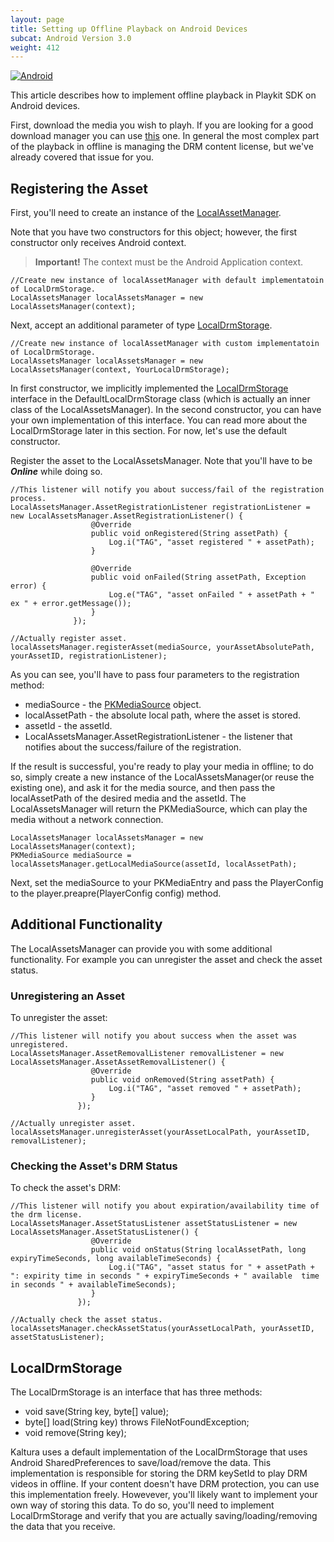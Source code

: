 ```yaml
---
layout: page
title: Setting up Offline Playback on Android Devices
subcat: Android Version 3.0
weight: 412
---
```


[![Android](https://img.shields.io/badge/Android-Supported-green.svg)](https://github.com/kaltura/playkit-android)

This article describes how to implement offline playback in Playkit SDK on Android devices. 

First, download the media you wish to playh. If you are looking for a good download manager you can use [this](https://github.com/kaltura/playkit-dtg-android) one. In general the most complex part of the playback in offline is managing the DRM content license, but we've already covered that issue for you.

## Registering the Asset  

First, you'll need to create an instance of the [LocalAssetManager](https://github.com/kaltura/playkit-android/blob/develop/playkit/src/main/java/com/kaltura/playkit/LocalAssetsManager.java).

Note that you have two constructors for this object; however, the first constructor only receives Android context.

>**Important!** The context must be the Android Application context.

  ```
  //Create new instance of localAssetManager with default implementatoin of LocalDrmStorage.
  LocalAssetsManager localAssetsManager = new LocalAssetsManager(context);
  ```

Next, accept an additional parameter of type [LocalDrmStorage](https://github.com/kaltura/playkit-android/blob/develop/playkit/src/main/java/com/kaltura/playkit/LocalDrmStorage.java).

  ```
  //Create new instance of localAssetManager with custom implementatoin of LocalDrmStorage.
  LocalAssetsManager localAssetsManager = new LocalAssetsManager(context, YourLocalDrmStorage);
  ```

In first constructor, we implicitly implemented the [LocalDrmStorage](https://github.com/kaltura/playkit-android/blob/develop/playkit/src/main/java/com/kaltura/playkit/LocalDrmStorage.java) interface in the DefaultLocalDrmStorage class (which is actually an inner class of the LocalAssetsManager). In the second constructor, you can have your own implementation of this interface. You can read more about the LocalDrmStorage later in this section. For now, let's use the default constructor.

Register the asset to the LocalAssetsManager. Note that you'll have to be ***Online*** while doing so.

  ```
  //This listener will notify you about success/fail of the registration process.
  LocalAssetsManager.AssetRegistrationListener registrationListener = new LocalAssetsManager.AssetRegistrationListener() {
                    @Override
                    public void onRegistered(String assetPath) {
                        Log.i("TAG", "asset registered " + assetPath);
                    }

                    @Override
                    public void onFailed(String assetPath, Exception error) {
                        Log.e("TAG", "asset onFailed " + assetPath + " ex " + error.getMessage());
                    }
                });

  //Actually register asset.
  localAssetsManager.registerAsset(mediaSource, yourAssetAbsolutePath, yourAssetID, registrationListener);

  ```
As you can see, you'll have to pass four parameters to the registration method:

- mediaSource - the [PKMediaSource]() object.
- localAssetPath - the absolute local path, where the asset is stored.
- assetId - the assetId.
- LocalAssetsManager.AssetRegistrationListener - the listener that notifies about the success/failure of the registration.

If the result is successful, you're ready to play your media in offline; to do so, simply create a new instance of the LocalAssetsManager(or reuse the existing one), and ask it for the media source, and then pass the localAssetPath of the desired media and the assetId. The LocalAssetsManager will return the PKMediaSource, which can play the media without a network connection.

  ```
  LocalAssetsManager localAssetsManager = new LocalAssetsManager(context);
  PKMediaSource mediaSource = localAssetsManager.getLocalMediaSource(assetId, localAssetPath);
 
  ```

Next, set the mediaSource to your PKMediaEntry and pass the PlayerConfig to the player.preapre(PlayerConfig config) method.

## Additional Functionality  

The LocalAssetsManager can provide you with some additional functionality. For example you can unregister the asset and check the asset status. 

### Unregistering an Asset  

To unregister the asset:

  ```
  //This listener will notify you about success when the asset was unregistered.
  LocalAssetsManager.AssetRemovalListener removalListener = new LocalAssetsManager.AssetAssetRemovalListener() {
                    @Override
                    public void onRemoved(String assetPath) {
                        Log.i("TAG", "asset removed " + assetPath);
                    }
         		 });

  //Actually unregister asset.
  localAssetsManager.unregisterAsset(yourAssetLocalPath, yourAssetID, removalListener);

  ```
### Checking the Asset's DRM Status  

To check the asset's DRM:

  ```
  //This listener will notify you about expiration/availability time of the drm license.
  LocalAssetsManager.AssetStatusListener assetStatusListener = new LocalAssetsManager.AssetStatusListener() {
                    @Override
                    public void onStatus(String localAssetPath, long expiryTimeSeconds, long availableTimeSeconds) {
                        Log.i("TAG", "asset status for " + assetPath + ": expirity time in seconds " + expiryTimeSeconds + " available  time in seconds " + availableTimeSeconds);
                    }
         		 });

  //Actually check the asset status.
  localAssetsManager.checkAssetStatus(yourAssetLocalPath, yourAssetID, assetStatusListener);
  ```

## LocalDrmStorage  

The LocalDrmStorage is an interface that has three methods:

- void save(String key, byte[] value);
- byte[] load(String key) throws FileNotFoundException;
- void remove(String key);

Kaltura uses a default implementation of the LocalDrmStorage that uses Android SharedPreferences to save/load/remove the data. This implementation is responsible for storing the DRM keySetId to play DRM videos in offline. If your content doesn't have DRM protection, you can use this implementation freely. Howevever, you'll likely want to implement your own way of storing this data. To do so, you'll need to implement LocalDrmStorage and verify that you are actually saving/loading/removing the data that you receive.

